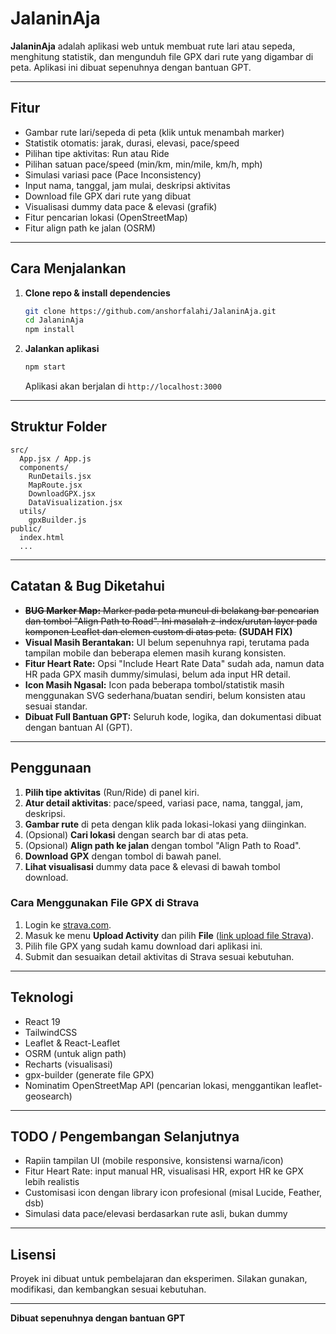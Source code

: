 # JalaninAja

**JalaninAja** adalah aplikasi web untuk membuat rute lari atau sepeda, menghitung statistik, dan mengunduh file GPX dari rute yang digambar di peta. Aplikasi ini dibuat sepenuhnya dengan bantuan GPT.

---

## Fitur

- Gambar rute lari/sepeda di peta (klik untuk menambah marker)
- Statistik otomatis: jarak, durasi, elevasi, pace/speed
- Pilihan tipe aktivitas: Run atau Ride
- Pilihan satuan pace/speed (min/km, min/mile, km/h, mph)
- Simulasi variasi pace (Pace Inconsistency)
- Input nama, tanggal, jam mulai, deskripsi aktivitas
- Download file GPX dari rute yang dibuat
- Visualisasi dummy data pace & elevasi (grafik)
- Fitur pencarian lokasi (OpenStreetMap)
- Fitur align path ke jalan (OSRM)

---

## Cara Menjalankan

1. **Clone repo & install dependencies**

   ```sh
   git clone https://github.com/anshorfalahi/JalaninAja.git
   cd JalaninAja
   npm install
   ```

2. **Jalankan aplikasi**
   ```sh
   npm start
   ```
   Aplikasi akan berjalan di `http://localhost:3000`

---

## Struktur Folder

```
src/
  App.jsx / App.js
  components/
    RunDetails.jsx
    MapRoute.jsx
    DownloadGPX.jsx
    DataVisualization.jsx
  utils/
    gpxBuilder.js
public/
  index.html
  ...
```

---

## Catatan & Bug Diketahui

- ~~**BUG Marker Map:** Marker pada peta muncul di belakang bar pencarian dan tombol "Align Path to Road". Ini masalah z-index/urutan layer pada komponen Leaflet dan elemen custom di atas peta.~~ **(SUDAH FIX)**
- **Visual Masih Berantakan:** UI belum sepenuhnya rapi, terutama pada tampilan mobile dan beberapa elemen masih kurang konsisten.
- **Fitur Heart Rate:** Opsi "Include Heart Rate Data" sudah ada, namun data HR pada GPX masih dummy/simulasi, belum ada input HR detail.
- **Icon Masih Ngasal:** Icon pada beberapa tombol/statistik masih menggunakan SVG sederhana/buatan sendiri, belum konsisten atau sesuai standar.
- **Dibuat Full Bantuan GPT:** Seluruh kode, logika, dan dokumentasi dibuat dengan bantuan AI (GPT).

---

## Penggunaan

1. **Pilih tipe aktivitas** (Run/Ride) di panel kiri.
2. **Atur detail aktivitas**: pace/speed, variasi pace, nama, tanggal, jam, deskripsi.
3. **Gambar rute** di peta dengan klik pada lokasi-lokasi yang diinginkan.
4. (Opsional) **Cari lokasi** dengan search bar di atas peta.
5. (Opsional) **Align path ke jalan** dengan tombol "Align Path to Road".
6. **Download GPX** dengan tombol di bawah panel.
7. **Lihat visualisasi** dummy data pace & elevasi di bawah tombol download.

### Cara Menggunakan File GPX di Strava

1. Login ke [strava.com](https://www.strava.com/).
2. Masuk ke menu **Upload Activity** dan pilih **File** ([link upload file Strava](https://www.strava.com/upload/select)).
3. Pilih file GPX yang sudah kamu download dari aplikasi ini.
4. Submit dan sesuaikan detail aktivitas di Strava sesuai kebutuhan.

---

## Teknologi

- React 19
- TailwindCSS
- Leaflet & React-Leaflet
- OSRM (untuk align path)
- Recharts (visualisasi)
- gpx-builder (generate file GPX)
- Nominatim OpenStreetMap API (pencarian lokasi, menggantikan leaflet-geosearch)

---

## TODO / Pengembangan Selanjutnya

- Rapiin tampilan UI (mobile responsive, konsistensi warna/icon)
- Fitur Heart Rate: input manual HR, visualisasi HR, export HR ke GPX lebih realistis
- Customisasi icon dengan library icon profesional (misal Lucide, Feather, dsb)
- Simulasi data pace/elevasi berdasarkan rute asli, bukan dummy

---

## Lisensi

Proyek ini dibuat untuk pembelajaran dan eksperimen. Silakan gunakan, modifikasi, dan kembangkan sesuai kebutuhan.

---

**Dibuat sepenuhnya dengan bantuan GPT**
